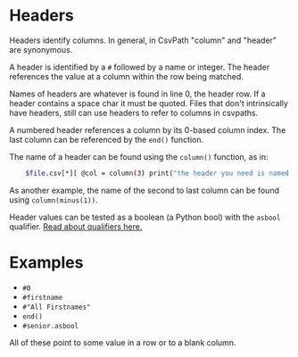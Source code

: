 
# Headers

Headers identify columns. In general, in CsvPath "column" and "header" are synonymous.

A header is identified by a `#` followed by a name or integer. The header references the value at a column within the row being matched.

Names of headers are whatever is found in line 0, the header row. If a header contains a space char it must be quoted. Files that don't intrinsically have headers, still can use headers to refer to columns in csvpaths.

A numbered header references a column by its 0-based column index. The last column can be referenced by the `end()` function.

The name of a header can be found using the `column()` function, as in:

```bash
    $file.csv[*][ @col = column(3) print("the header you need is named: #$.variables.col")]
```

As another example, the name of the second to last column can be found using `column(minus(1))`.

Header values can be tested as a boolean (a Python bool) with the `asbool` qualifier. <a href='https://github.com/dk107dk/csvpath/blob/main/docs/qualifiers.md'>Read about qualifiers here.</a>

# Examples

- `#0`
- `#firstname`
- `#"All Firstnames"`
- `end()`
- `#senior.asbool`

All of these point to some value in a row or to a blank column.


